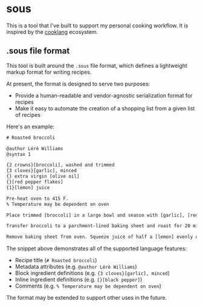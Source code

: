 # sous

This is a tool that I've built to support my personal cooking workflow. It is inspired by the [cooklang](https://cooklang.org) ecosystem. 

## .sous file format

This tool is built around the `.sous` file format, which defines a lightweight markup format for writing recipes.

At present, the format is designed to serve two purposes:

- Provide a human-readable and vendor-agnostic serialization format for recipes
- Make it easy to automate the creation of a shopping list from a given list of recipes

Here's an example:

```txt
# Roasted broccoli

@author Lérè Williams
@syntax 1

{2 crowns}[broccoli], washed and trimmed
{3 cloves}[garlic], minced
{} extra virgin [olive oil]
{}[red pepper flakes]
{1}[lemon] juice

Pre-heat oven to 415 F.
% Temperature may be dependent on oven

Place trimmed [broccoli] in a large bowl and season with [garlic], [red pepper flakes], {}[kosher salt] and freshly ground {}[black pepper]. Toss with [olive oil] and mix until ingredients are well combined.

Transfer broccoli to a parchment-lined baking sheet and roast for 20 minutes, flipping broccoli halfway through to achieve an even char.

Remove baking sheet from oven. Squeeze juice of half a [lemon] evenly over the broccoli. Serve warm.
```

The snippet above demonstrates all of the supported language features:

- Recipe title (`# Roasted broccoli`)
- Metadata attributes (e.g. `@author Lérè Williams`)
- Block ingredient definitions (e.g. `{3 cloves}[garlic], minced`)
- Inline ingredient definitions (e.g. `{}[black pepper]`)
- Comments (e.g. `% Temperature may be dependent on oven`)

The format may be extended to support other uses in the future.
